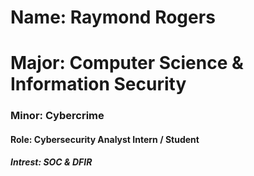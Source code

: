 <h1> Name: Raymond Rogers </h1>
<h1>Major: Computer Science & Information Security</h1>
<h3>Minor: Cybercrime</h3>
<h4>Role: Cybersecurity Analyst Intern / Student</h4>
<h5>Intrest: SOC & DFIR </h5>







